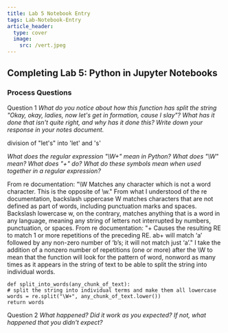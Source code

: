 ```yaml
---
title: Lab 5 Notebook Entry
tags: Lab-Notebook-Entry
article_header:
  type: cover
  image:
    src: /vert.jpeg
---
```


## **Completing Lab 5: Python in Jupyter Notebooks**

### Process Questions

Question 1
*What do you notice about how this function has split the string "Okay, okay, ladies, now let's get in formation, cause I slay"? What has it done that isn't quite right, and why has it done this? Write down your response in your notes document.*

division of "let's" into 'let' and 's'

*What does the regular expression "\W+" mean in Python? What does "\W" mean? What does "+" do? What do these symbols mean when used together in a regular expression?*

From re documentation: "\W Matches any character which is not a word character. This is the opposite of \w." From what I understood of the re documentation, backslash uppercase W matches characters that are not defined as part of words, including punctuation marks and spaces. Backslash lowercase w, on the contrary, matches anything that is a word in any language, meaning any string of letters not interrupted by numbers, punctuation, or spaces.
From re documentation: "+ Causes the resulting RE to match 1 or more repetitions of the preceding RE. ab+ will match ‘a’ followed by any non-zero number of ‘b’s; it will not match just ‘a’." I take the addition of a nonzero number of repetitions (one or more) after the \W to mean that the function will look for the pattern of word, nonword as many times as it appears in the string of text to be able to split the string into individual words.

```
def split_into_words(any_chunk_of_text):
# split the string into individual terms and make them all lowercase
words = re.split("\W+", any_chunk_of_text.lower())
return words 
```

Question 2
*What happened? Did it work as you expected? If not, what happened that you didn't expect?*